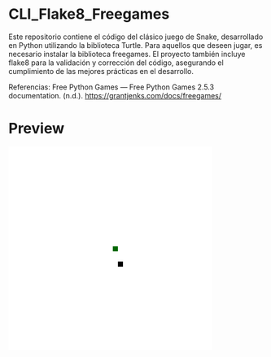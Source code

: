 # CLI_Flake8_Freegames
Este repositorio contiene el código del clásico juego de Snake, desarrollado en Python utilizando la biblioteca Turtle.
Para aquellos que deseen jugar, es necesario instalar la biblioteca freegames. El proyecto también incluye flake8 para la validación y corrección del código, asegurando el cumplimiento de las mejores prácticas en el desarrollo.

Referencias: 
Free Python Games — Free Python Games 2.5.3 documentation. (n.d.). https://grantjenks.com/docs/freegames/

# Preview
![Gif del juego](https://github.com/fionastasi/CLI_Flake8_Freegames/blob/main/snake.gif)
